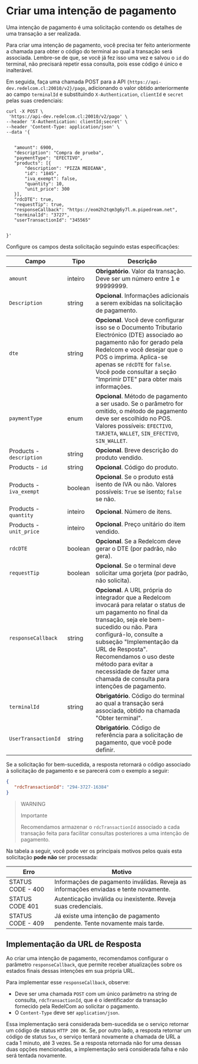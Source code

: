 # Criar uma intenção de pagamento

Uma intenção de pagamento é uma solicitação contendo os detalhes de uma transação a ser realizada.

Para criar uma intenção de pagamento, você precisa ter feito anteriormente a chamada para obter o código do terminal ao qual a transação será associada. Lembre-se de que, se você já fez isso uma vez e salvou o `id` do terminal, não precisará repetir essa consulta, pois esse código é único e inalterável.

Em seguida, faça uma chamada POST para a API `{https://api-dev.redelcom.cl:20010/v2}/pago`, adicionando o valor obtido anteriormente ao campo `terminalId` e substituindo `X-Authentication`, `clientId` e `secret` pelas suas credenciais:

```curl
curl -X POST \
 'https://api-dev.redelcom.cl:20010/v2/pago' \
--header 'X-Authentication: clientId;secret' \
--header 'Content-Type: application/json' \
--data '{


   "amount": 6900,
   "description": "Compra de prueba",
   "paymentType": "EFECTIVO",
   "products": [{
       "description": "PIZZA MEDIANA",
       "id": "1845",
       "iva_exempt": false,
       "quantity": 10,
       "unit_price": 300
   }],
   "rdcDTE": true,
   "requestTip": true,
   "responseCallback": "https://eom2h2tqm3g6y7l.m.pipedream.net",
   "terminalId": "3727",
   "userTransactionId": "345565"


}'

```

Configure os campos desta solicitação seguindo estas especificações:

| Campo | Tipo | Descrição |
|---|---|---|
| `amount` | inteiro | **Obrigatório**. Valor da transação. Deve ser um número entre 1 e 99999999. |
| `Description` | string | **Opcional**. Informações adicionais a serem exibidas na solicitação de pagamento. |
| `dte` | string | **Opcional**. Você deve configurar isso se o Documento Tributario Electrónico (DTE) associado ao pagamento não for gerado pela Redelcom e você desejar que o POS o imprima. Aplica-se apenas se `rdcDTE` for `false`. <br>Você pode consultar a seção "Imprimir DTE" para obter mais informações. |
| `paymentType` | enum | **Opcional**. Método de pagamento a ser usado. Se o parâmetro for omitido, o método de pagamento deve ser escolhido no POS. <br>Valores possíveis: `EFECTIVO`, `TARJETA`, `WALLET`, `SIN_EFECTIVO`, `SIN_WALLET`. |
| Products - `description` | string | **Opcional**. Breve descrição do produto vendido. |
| Products - `id` | string | **Opcional**. Código do produto. |
| Products - `iva_exempt` | boolean | **Opcional**. Se o produto está isento de IVA ou não. Valores possíveis: `True` se isento; `false` se não. |
| Products - `quantity` | inteiro | **Opcional**. Número de itens. |
| Products - `unit_price` | inteiro | **Opcional**. Preço unitário do item vendido. |
| `rdcDTE` | boolean | **Opcional**. Se a Redelcom deve gerar o DTE (por padrão, não gera). |
| `requestTip` | boolean | **Opcional**. Se o terminal deve solicitar uma gorjeta (por padrão, não solicita). |
| `responseCallback` | string | **Opcional**. A URL própria do integrador que a Redelcom invocará para relatar o status de um pagamento no final da transação, seja ele bem-sucedido ou não. Para configurá-lo, consulte a subseção "Implementação da URL de Resposta".<br>Recomendamos o uso deste método para evitar a necessidade de fazer uma chamada de consulta para intenções de pagamento. |
| `terminalId` | string | **Obrigatório**. Código do terminal ao qual a transação será associada, obtido na chamada "Obter terminal". |
| `UserTransactionId` | string | **Obrigatório**. Código de referência para a solicitação de pagamento, que você pode definir. |


Se a solicitação for bem-sucedida, a resposta retornará o código associado à solicitação de pagamento e se parecerá com o exemplo a seguir:

```json
{
   "rdcTransactionId": "294-3727-16384"
}

```


> WARNING
> 
> Importante
>
> Recomendamos armazenar o `rdcTransactionId` associado a cada transação feita para facilitar consultas posteriores a uma intenção de pagamento.


Na tabela a seguir, você pode ver os principais motivos pelos quais esta solicitação **pode não** ser processada:

| Erro | Motivo |
|---|---|
| STATUS CODE - 400 | Informações de pagamento inválidas. Reveja as informações enviadas e tente novamente. |
| STATUS CODE 401 | Autenticação inválida ou inexistente. Reveja suas credenciais. |
| STATUS CODE - 409 | Já existe uma intenção de pagamento pendente. Tente novamente mais tarde. |


## Implementação da URL de Resposta

Ao criar uma intenção de pagamento, recomendamos configurar o parâmetro `responseCallback`, que permite receber atualizações sobre os estados finais dessas intenções em sua própria URL.

Para implementar esse `responseCallback`, observe:

- Deve ser uma chamada `POST` com um único parâmetro na string de consulta, `rdcTransactionId`, que é o identificador da transação fornecido pela RedelCom ao solicitar o pagamento.
- O `Content-Type` deve ser `application/json`.

Essa implementação será considerada bem-sucedida se o serviço retornar um código de status `HTTP 200 OK`. Se, por outro lado, a resposta retornar um código de status `5xx`, o serviço tentará novamente a chamada de URL a cada 1 minuto, até 3 vezes. Se a resposta retornada não for uma dessas duas opções mencionadas, a implementação será considerada falha e não será tentada novamente.

